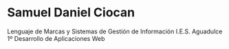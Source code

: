 # Samuel Daniel Ciocan
Lenguaje de Marcas y Sistemas de Gestión de Información
I.E.S. Aguadulce
1º Desarrollo de Aplicaciones Web